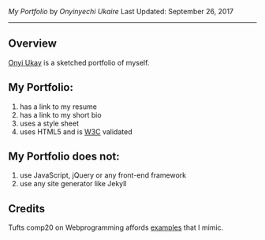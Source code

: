 *My Portfolio*
        by _Onyinyechi Ukaire_ 
        Last Updated: September 26, 2017

-------------------------------------------------------------------------

## Overview

[Onyi Ukay](https://oukaire.github.io/) is a sketched portfolio of myself.

## My Portfolio:

1. has a link to my resume
2. has a link to my short bio
3. uses a style sheet
4. uses HTML5 and is [W3C](https://validator.w3.org/) validated

## My Portfolio does not:
1. use JavaScript, jQuery or any front-end framework
2. use any site generator like Jekyll

## Credits
Tufts comp20 on Webprogramming affords [examples](https://github.com/tuftsdev/WebProgramming/tree/gh-pages/examples) 
that I mimic.